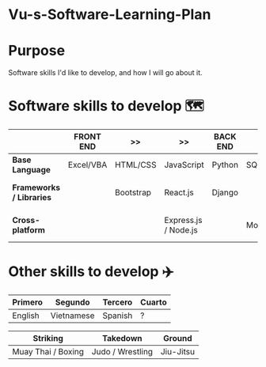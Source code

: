 # Vu-s-Software-Learning-Plan

# Purpose
Software skills I'd like to develop, and how I will go about it. 


# Software skills to develop :world_map: 

| | **FRONT END**  | >> | >> | **BACK END** | >> | >> | **UI/UX DESIGN** | **DATA MODELING** |
| ------------- | ------------- | ------------- | ------------- | ------------- |------------- | ------------- | ------------- |------------- |
| **Base Language** | Excel/VBA | HTML/CSS | JavaScript | Python | SQL | Java | Adobe Photoshop| Arteryx |
| **Frameworks / Libraries** | | Bootstrap | React.js | Django | | | Adobe Premiere Pro | Tableau |
| **Cross-platform** | | | Express.js / Node.js | | MongoDB | | Adobe After Effects | Power BI |


# Other skills to develop :airplane:
| Primero  | Segundo | Tercero | Cuarto | 
| ------------- | ------------- | ------------- | ------------- |  
| English | Vietnamese | Spanish | ? |

| Striking  | Takedown | Ground |
| ------------- | ------------- | ------------- |
| Muay Thai / Boxing | Judo / Wrestling | Jiu-Jitsu | 


